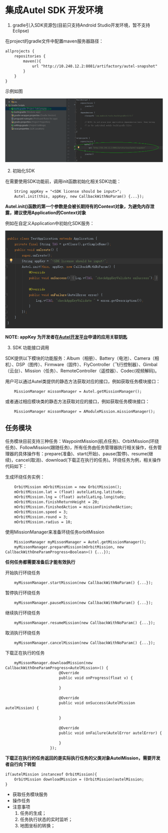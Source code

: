 # 集成Autel SDK 开发环境
1) gradle引入SDK资源包(目前只支持Android Studio开发环境，暂不支持Eclipse)

在project的gradle文件中配置maven服务器路径：
```
allprojects {
    repositories {
        maven(){
            url "http://10.240.12.2:8081/artifactory/autel-snapshot"
        }
    }
}
```
示例如图

![maven服务器配置](/gradle_maven_repo.PNG)

2) 初始化SDK

在需要使用SDK功能前，调用init函数初始化相关SDK功能：

``` 
    String appKey = "<SDK license should be input>";
    Autel.init(this, appKey, new CallbackWithNoParam() {...});

```
**Autel.init()函数的第一个参数是会被长期持有的Context对象，为避免内存泄露，建议使用Application的Context对象**

例如在自定义Application中初始化SDK服务：

![SDK初始化](/autel_sdk_init.PNG)


**NOTE: appKey 为开发者在[Autel开发平台](http:www.baidu.com)申请的应用关联钥匙**

3) SDK 功能接口调用

SDK提供以下模块的功能服务：Album（相册）、Battery（电池）、Camera（相机）、DSP（图传）、Firmware（固件）、FlyController（飞行控制器）、Gimbal（云台）、Mission（任务）、RemoteController（遥控器）、Codec(视频解码)。

用户可以通过Autel类提供的静态方法获取对应的接口，例如获取任务模块接口：
```
	MissionManager missonManager = Autel.getMissionManager();
```
或者通过相应模块类的静态方法获取对应的接口，例如获取任务模块接口：
```
	MissionManager missonManager = AModuleMission.missionManager();
```

## 任务模块

任务模块目前支持三种任务：WaypointMission(航点任务)、OrbitMission(环绕任务)、FollowMission(跟随任务)，所有任务由任务管理器执行相关操作，任务管理器的具体操作有：prepare(准备)、start(开始)、pause(暂停)、resume(继续)，cancel(取消)、download(下载正在执行的任务)。环绕任务为例，相关操作代码如下：

生成环绕任务实例：
```
    OrbitMission mOrbitMission = new OrbitMission();
    mOrbitMission.lat = (float) autelLatLng.latitude;
    mOrbitMission.lng = (float) autelLatLng.longitude;
    mOrbitMission.finishReturnHeight = 20;
    mOrbitMission.finishedAction = missionFinishedAction;
    mOrbitMission.speed = 3;
    mOrbitMission.round = 3;
    mOrbitMission.radius = 10;
```
使用MissionManager来准备环绕任务orbitMission
```
	MissionManager myMissonManager = Autel.getMissionManager();
	myMissonManager.prepareMission(mOrbitMission, new CallbackWithOneParamProgress<Boolean>() {...});
```
**任何任务都需要准备后才能有效执行**

开始执行环绕任务
```
	myMissonManager.startMission(new CallbackWithNoParam() {...});
```
暂停执行环绕任务
```
	myMissonManager.pauseMission(new CallbackWithNoParam() {...});
```
继续执行环绕任务
```
	myMissonManager.resumeMission(new CallbackWithNoParam() {...});
```
取消执行环绕任务
```
	myMissonManager.cancelMission(new CallbackWithNoParam() {...});
```
下载正在执行的任务
```
	myMissonManager.downloadMission(new CallbackWithOneParamProgress<AutelMission>() {
                        @Override
                        public void onProgress(float v) {

                        }

                        @Override
                        public void onSuccess(AutelMission autelMission) {
                     
                        }

                        @Override
                        public void onFailure(AutelError autelError) {
                           
                        }
                    });
```
**下载正在执行的任务返回的是实际执行任务的父类对象AutelMission，需要开发者自行向下转型**
```
if(autelMission instanceof OrbitMission){
	OrbitMission downloadMission = (OrbitMission)autelMission;
}
```
- 获取任务模块服务
- 操作任务
- 注意事项 
  1. 任务的生成；
  2. 任务执行状态的实时监听；
  3. 地图坐标的转换；
